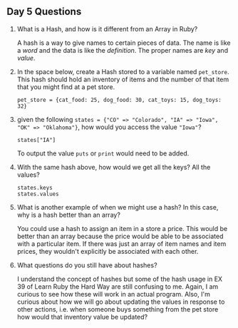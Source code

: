 ## Day 5 Questions

1. What is a Hash, and how is it different from an Array in Ruby?

    A hash is a way to give names to certain pieces of data. The name is like a *word* and the data is like the *definition*. The proper names are *key* and *value*.

1. In the space below, create a Hash stored to a variable named `pet_store`.  This hash should hold an inventory of items and the number of that item that you might find at a pet store.

    ```
    pet_store = {cat_food: 25, dog_food: 30, cat_toys: 15, dog_toys: 32}
    ```
1. given the following `states = {"CO" => "Colorado", "IA" => "Iowa", "OK" => "Oklahoma"}`, how would you access the value `"Iowa"`?

    ```
    states["IA"]
    ```
    To output the value `puts` or `print` would need to be added.

1. With the same hash above, how would we get all the keys?  All the values?

    ```
    states.keys
    states.values
    ```

1. What is another example of when we might use a hash?  In this case, why is a hash better than an array?

    You could use a hash to assign an item in a store a price. This would be better than an array because the price would be able to be associated with a particular item. If there was just an array of item names and item prices, they wouldn't explicitly be associated with each other.

1. What questions do you still have about hashes?

    I understand the concept of hashes but some of the hash usage in EX 39 of Learn Ruby the Hard Way are still confusing to me. Again, I am curious to see how these will work in an actual program. Also, I'm curious about how we will go about updating the values in response to other actions, i.e. when someone buys something from the pet store how would that inventory value be updated?